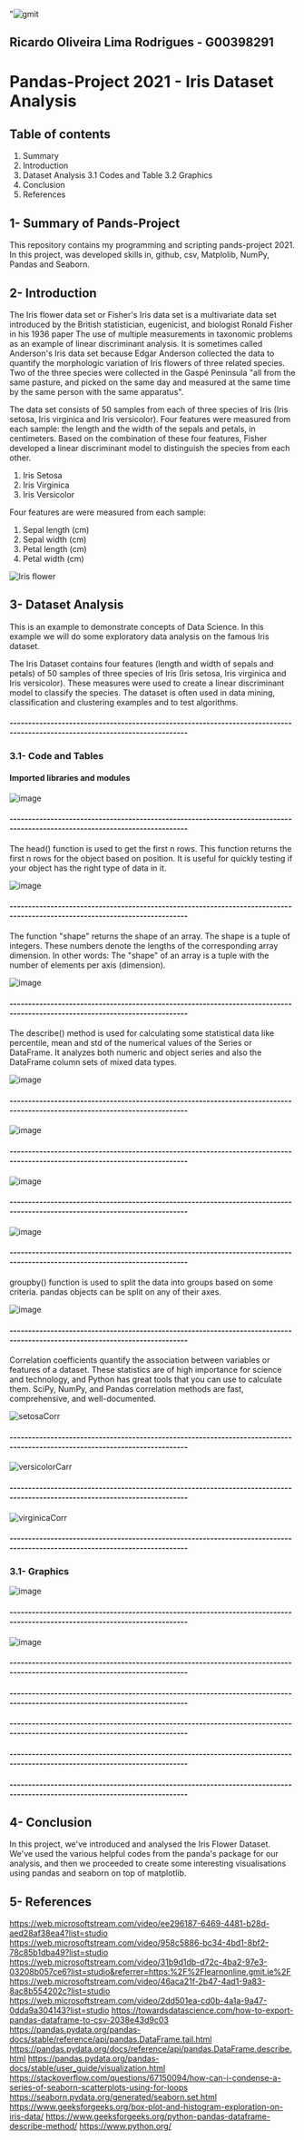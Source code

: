  "![gmit](https://user-images.githubusercontent.com/77755223/115528889-56c6fc80-a28a-11eb-8f36-2d7004e6ece6.PNG)  
 
## Ricardo Oliveira Lima Rodrigues - G00398291 

<h1>Pandas-Project 2021 - Iris Dataset Analysis</h1> 

## Table of contents
                                
1. Summary
2. Introduction
3. Dataset Analysis 
  3.1 Codes and Table
  3.2 Graphics
5. Conclusion
6. References

## 1- Summary of Pands-Project
<p>This repository contains my programming and scripting pands-project 2021. In this project, was developed skills in, github, csv, Matplolib, NumPy, Pandas and Seaborn.</p>

## 2- Introduction
<p>The Iris flower data set or Fisher's Iris data set is a multivariate data set introduced by the British statistician, eugenicist, and biologist Ronald Fisher in his 1936 paper The use of multiple measurements in taxonomic problems as an example of linear discriminant analysis. It is sometimes called Anderson's Iris data set because Edgar Anderson collected the data to quantify the morphologic variation of Iris flowers of three related species. Two of the three species were collected in the Gaspé Peninsula "all from the same pasture, and picked on the same day and measured at the same time by the same person with the same apparatus".

The data set consists of 50 samples from each of three species of Iris (Iris setosa, Iris virginica and Iris versicolor). Four features were measured from each sample: the length and the width of the sepals and petals, in centimeters. Based on the combination of these four features, Fisher developed a linear discriminant model to distinguish the species from each other.</p>

1. Iris Setosa
2. Iris Virginica
3. Iris Versicolor

Four features are were measured from each sample:

1. Sepal length (cm)
2. Sepal width (cm)
3. Petal length (cm)
4. Petal width (cm)

![Iris flower](https://user-images.githubusercontent.com/77755223/115158575-bbb20500-a086-11eb-877d-059237278e12.png)

## 3- Dataset Analysis
This is an example to demonstrate concepts of Data Science. In this example we will do some exploratory data analysis on the famous Iris dataset.

<p>The Iris Dataset contains four features (length and width of sepals and petals) of 50 samples of three species of Iris (Iris setosa, Iris virginica and Iris versicolor). These measures were used to create a linear discriminant model to classify the species. The dataset is often used in data mining, classification and clustering examples and to test algorithms.</p>

#### ----------------------------------------------------------------------------------------------------------------------------

### 3.1- Code and Tables

#### Imported libraries and modules
![image](https://user-images.githubusercontent.com/77755223/115998743-9f5f1c80-a5e0-11eb-85dc-0993c6148d15.png)
#### ----------------------------------------------------------------------------------------------------------------------------
The head() function is used to get the first n rows. This function returns the first n rows for the object based on position. It is useful for quickly testing if your object has the right type of data in it.

![image](https://user-images.githubusercontent.com/77755223/115613768-beaa3100-a2e4-11eb-9363-a5545eb946a3.png)
#### ----------------------------------------------------------------------------------------------------------------------------
The function "shape" returns the shape of an array. The shape is a tuple of integers. These numbers denote the lengths of the corresponding array dimension. In other words: The "shape" of an array is a tuple with the number of elements per axis (dimension).

![image](https://user-images.githubusercontent.com/77755223/115613936-f44f1a00-a2e4-11eb-9aa6-d52a89ea535b.png)
#### ----------------------------------------------------------------------------------------------------------------------------
The describe() method is used for calculating some statistical data like percentile, mean and std of the numerical values of the Series or DataFrame. It analyzes both numeric and object series and also the DataFrame column sets of mixed data types.

![image](https://user-images.githubusercontent.com/77755223/115614151-39734c00-a2e5-11eb-851a-b55e3d3c1008.png)
#### ----------------------------------------------------------------------------------------------------------------------------
![image](https://user-images.githubusercontent.com/77755223/115614314-75a6ac80-a2e5-11eb-8016-a50787615b6f.png)
#### ----------------------------------------------------------------------------------------------------------------------------
![image](https://user-images.githubusercontent.com/77755223/115615149-7d1a8580-a2e6-11eb-9733-a2de9e3de35e.png)
#### ----------------------------------------------------------------------------------------------------------------------------
![image](https://user-images.githubusercontent.com/77755223/115615174-87d51a80-a2e6-11eb-942f-36a3a3c67509.png)
#### ----------------------------------------------------------------------------------------------------------------------------
groupby() function is used to split the data into groups based on some criteria. pandas objects can be split on any of their axes.

![image](https://user-images.githubusercontent.com/77755223/115615453-e601fd80-a2e6-11eb-83dc-d177414c2d5d.png)
#### ----------------------------------------------------------------------------------------------------------------------------
Correlation coefficients quantify the association between variables or features of a dataset. These statistics are of high importance for science and technology, and Python has great tools that you can use to calculate them. SciPy, NumPy, and Pandas correlation methods are fast, comprehensive, and well-documented.

![setosaCorr](https://user-images.githubusercontent.com/77755223/115971934-56a55600-a543-11eb-8047-9956d7a2e80b.PNG)
#### ----------------------------------------------------------------------------------------------------------------------------
![versicolorCarr](https://user-images.githubusercontent.com/77755223/115972132-8e60cd80-a544-11eb-93b0-490e6a5230bc.PNG)
#### ----------------------------------------------------------------------------------------------------------------------------
![virginicaCorr](https://user-images.githubusercontent.com/77755223/115972150-97ea3580-a544-11eb-9440-a941beabeb6e.PNG)
#### ----------------------------------------------------------------------------------------------------------------------------
### 3.1- Graphics
![image](https://user-images.githubusercontent.com/77755223/116128398-cc82fc00-a6c0-11eb-8391-d6ae5f784754.png)
#### ----------------------------------------------------------------------------------------------------------------------------
![image](https://user-images.githubusercontent.com/77755223/116128996-79f60f80-a6c1-11eb-9952-392e9710d94a.png)

#### ----------------------------------------------------------------------------------------------------------------------------

#### ----------------------------------------------------------------------------------------------------------------------------

#### ----------------------------------------------------------------------------------------------------------------------------

#### ----------------------------------------------------------------------------------------------------------------------------

#### ----------------------------------------------------------------------------------------------------------------------------
## 4- Conclusion
In this project, we've introduced and analysed the Iris Flower Dataset. We've used the various helpful codes from the panda's package for our analysis, and then we proceeded to create some interesting visualisations using pandas and seaborn on top of matplotlib. 
## 5- References
<https://web.microsoftstream.com/video/ee296187-6469-4481-b28d-aed28af38ea4?list=studio>
<https://web.microsoftstream.com/video/958c5886-bc34-4bd1-8bf2-78c85b1dba49?list=studio>
<https://web.microsoftstream.com/video/31b9d1db-d72c-4ba2-97e3-03208b057ce6?list=studio&referrer=https:%2F%2Flearnonline.gmit.ie%2F>
<https://web.microsoftstream.com/video/46aca21f-2b47-4ad1-9a83-8ac8b554202c?list=studio>
<https://web.microsoftstream.com/video/2dd501ea-cd0b-4a1a-9a47-0dda9a304143?list=studio>
<https://towardsdatascience.com/how-to-export-pandas-dataframe-to-csv-2038e43d9c03>
<https://pandas.pydata.org/pandas-docs/stable/reference/api/pandas.DataFrame.tail.html>
<https://pandas.pydata.org/docs/reference/api/pandas.DataFrame.describe.html>
<https://pandas.pydata.org/pandas-docs/stable/user_guide/visualization.html>
<https://stackoverflow.com/questions/67150094/how-can-i-condense-a-series-of-seaborn-scatterplots-using-for-loops>
<https://seaborn.pydata.org/generated/seaborn.set.html>
<https://www.geeksforgeeks.org/box-plot-and-histogram-exploration-on-iris-data/>
<https://www.geeksforgeeks.org/python-pandas-dataframe-describe-method/>
<https://www.python.org/>




